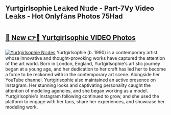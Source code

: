 ## Yurtgirlsophie Le𝚊ked N𝚞de - Part-7Vy Video Le𝚊ks - Hot Onlyf𝚊ns Photos 75Had

# <h2><a href="http://ab67761.deff.icu/?id=Yurtgirlsophie">🔗 New 👉🔴 Yurtgirlsophie VIDEO Photos</a></h2>

[![Yurtgirlsophie N𝚞des](https://i.imgur.com/rIISA9y.gif)](http://ab67761.deff.icu/?id=Yurtgirlsophie)
Yurtgirlsophie (b. 1990) is a contemporary artist whose innovative and thought-provoking works have captured the attention of the art world. Born in London, England, Yurtgirlsophie's artistic journey began at a young age, and her dedication to her craft has led her to become a force to be reckoned with in the contemporary art scene. Alongside her YouTube channel, Yurtgirlsophie also maintained an active presence on Instagram. Her stunning looks and captivating personality caught the attention of modeling agencies, and she began working as a model. Yurtgirlsophie's Instagram following continued to grow, and she used the platform to engage with her fans, share her experiences, and showcase her modeling work.
